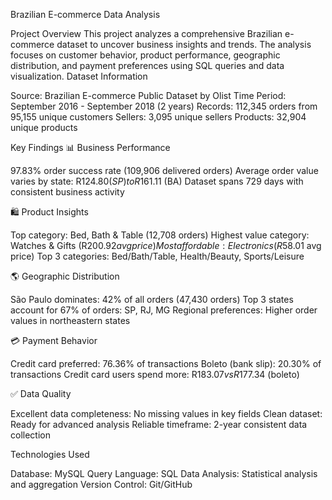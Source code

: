 Brazilian E-commerce Data Analysis


Project Overview
This project analyzes a comprehensive Brazilian e-commerce dataset to uncover business insights and trends. The analysis focuses on customer behavior, product performance, geographic distribution, and payment preferences using SQL queries and data visualization.
Dataset Information

Source: Brazilian E-commerce Public Dataset by Olist
Time Period: September 2016 - September 2018 (2 years)
Records: 112,345 orders from 95,155 unique customers
Sellers: 3,095 unique sellers
Products: 32,904 unique products

Key Findings
📊 Business Performance

97.83% order success rate (109,906 delivered orders)
Average order value varies by state: R$124.80 (SP) to R$161.11 (BA)
Dataset spans 729 days with consistent business activity

🛍️ Product Insights

Top category: Bed, Bath & Table (12,708 orders)
Highest value category: Watches & Gifts (R$200.92 avg price)
Most affordable: Electronics (R$58.01 avg price)
Top 3 categories: Bed/Bath/Table, Health/Beauty, Sports/Leisure

🌎 Geographic Distribution

São Paulo dominates: 42% of all orders (47,430 orders)
Top 3 states account for 67% of orders: SP, RJ, MG
Regional preferences: Higher order values in northeastern states

💳 Payment Behavior

Credit card preferred: 76.36% of transactions
Boleto (bank slip): 20.30% of transactions
Credit card users spend more: R$183.07 vs R$177.34 (boleto)

✅ Data Quality

Excellent data completeness: No missing values in key fields
Clean dataset: Ready for advanced analysis
Reliable timeframe: 2-year consistent data collection


Technologies Used

Database: MySQL
Query Language: SQL
Data Analysis: Statistical analysis and aggregation
Version Control: Git/GitHub
